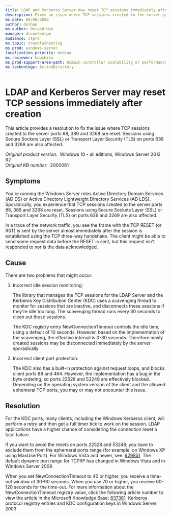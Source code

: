 ```yaml
---
title: LDAP and Kerberos Server may reset TCP sessions immediately after creation
description: Fixes an issue where TCP sessions created to the server ports 88, 389 and 3268 are reset. Sessions using Secure Sockets Layer or Transport Layer Security on ports 636 and 3269 are also affected.
ms.date: 09/08/2020
author: delhan
ms.author: Deland-Han
manager: dscontentpm
audience: itpro
ms.topic: troubleshooting
ms.prod: windows-server
localization_priority: medium
ms.reviewer: kaushika
ms.prod-support-area-path: Domain controller scalability or performance (including LDAP)
ms.technology: ActiveDirectory
---
```

# LDAP and Kerberos Server may reset TCP sessions immediately after creation

This article provides a resolution to fix the issue where TCP sessions created to the server ports 88, 389 and 3268 are reset. Sessions using Secure Sockets Layer (SSL) or Transport Layer Security (TLS) on ports 636 and 3269 are also affected.

_Original product version:_ &nbsp;Windows 10 - all editions, Windows Server 2012 R2  
_Original KB number:_ &nbsp;2000061

## Symptoms

You're running the Windows Server roles Active Directory Domain Services (AD DS) or Active Directory Lightweight Directory Services (AD LDS). Sporadically, you experience that TCP sessions created to the server ports 88, 389 and 3268 are reset. Sessions using Secure Sockets Layer (SSL) or Transport Layer Security (TLS) on ports 636 and 3269 are also affected.

In a trace of the network traffic, you see the frame with the TCP RESET (or RST) is sent by the server almost immediately after the session is established using the TCP three-way handshake. The client might be able to send some request data before the RESET is sent, but this request isn't responded to nor is the data acknowledged.

## Cause

There are two problems that might occur:

1. Incorrect idle session monitoring:

    The library that manages the TCP sessions for the LDAP Server and the Kerberos Key Distribution Center (KDC) uses a scavenging thread to monitor for sessions that are inactive, and disconnects these sessions if they're idle too long. The scavenging thread runs every 30 seconds to clean out these sessions.
    
    The KDC registry entry NewConnectionTimeout controls the idle time, using a default of 10 seconds. However, based on the implementation of the scavenging, the effective interval is 0-30 seconds. Therefore newly created sessions may be disconnected immediately by the server sporadically.

1. Incorrect client port protection:

    The KDC also has a built-in protection against request loops, and blocks client ports 88 and 464. However, the implementation has a bug in the byte ordering, so ports 22528 and 53249 are effectively blocked. Depending on the operating system version of the client and the allowed ephemeral TCP ports, you may or may not encounter this issue.

## Resolution

For the KDC ports, many clients, including the Windows Kerberos client, will perform a retry and then get a full timer tick to work on the session. LDAP applications have a higher chance of considering the connection reset a fatal failure.

If you want to avoid the resets on ports 22528 and 53249, you have to exclude them from the ephemeral ports range (for example, on Windows XP using MaxUserPort). For Windows Vista and newer, see:
 [929851](https://support.microsoft.com/default.aspx?scid=kb;EN-US;929851)  The default dynamic port range for TCP/IP has changed in Windows Vista and in Windows Server 2008

When you set NewConnectionTimeout to 40 or higher, you receive a time-out window of 30-90 seconds. When you use 70 or higher, you receive 60-120 seconds for the time-out. For more information about the NewConnectionTimeout registry value, click the following article number to view the article in the Microsoft Knowledge Base:
 [837361](https://support.microsoft.com/kb/837361)  Kerberos protocol registry entries and KDC configuration keys in Windows Server 2003
